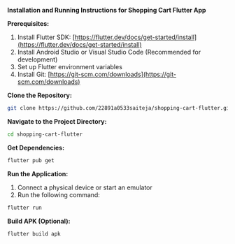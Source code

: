 **Installation and Running Instructions for Shopping Cart Flutter App**

**Prerequisites:**
1. Install Flutter SDK: [https://flutter.dev/docs/get-started/install](https://flutter.dev/docs/get-started/install)
2. Install Android Studio or Visual Studio Code (Recommended for development)
3. Set up Flutter environment variables
4. Install Git: [https://git-scm.com/downloads](https://git-scm.com/downloads)

**Clone the Repository:**
```sh
git clone https://github.com/22891a0533saiteja/shopping-cart-flutter.git
```

**Navigate to the Project Directory:**
```sh
cd shopping-cart-flutter
```

**Get Dependencies:**
```sh
flutter pub get
```

**Run the Application:**
1. Connect a physical device or start an emulator
2. Run the following command:
```sh
flutter run
```

**Build APK (Optional):**
```sh
flutter build apk
```



